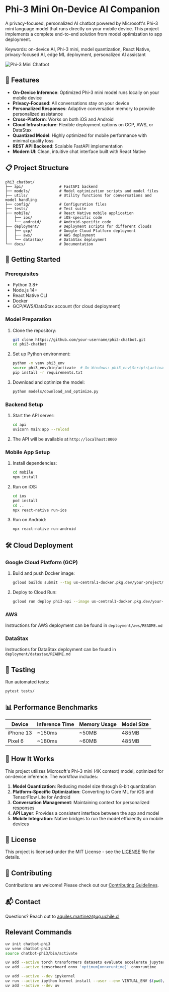 # Phi-3 Mini On-Device AI Companion

A privacy-focused, personalized AI chatbot powered by Microsoft's Phi-3 mini language model that runs directly on your mobile device. This project implements a complete end-to-end solution from model optimization to app deployment.

Keywords: on-device AI, Phi-3 mini, model quantization, React Native, privacy-focused AI, edge ML deployment, personalized AI assistant

![Phi-3 Mini Chatbot](https://github.com/your-username/phi3-chatbot/raw/main/docs/images/app_screenshot.png)

## 🌟 Features

- **On-Device Inference**: Optimized Phi-3 mini model runs locally on your mobile device
- **Privacy-Focused**: All conversations stay on your device
- **Personalized Responses**: Adaptive conversation memory to provide personalized assistance
- **Cross-Platform**: Works on both iOS and Android
- **Cloud Infrastructure**: Flexible deployment options on GCP, AWS, or DataStax
- **Quantized Model**: Highly optimized for mobile performance with minimal quality loss
- **REST API Backend**: Scalable FastAPI implementation
- **Modern UI**: Clean, intuitive chat interface built with React Native

## 📋 Project Structure

```
phi3_chatbot/
├── api/                # FastAPI backend
├── models/             # Model optimization scripts and model files
├── utils/              # Utility functions for conversations and model handling
├── config/             # Configuration files
├── tests/              # Test suite
├── mobile/             # React Native mobile application
│   ├── ios/            # iOS-specific code
│   └── android/        # Android-specific code
├── deployment/         # Deployment scripts for different clouds
│   ├── gcp/            # Google Cloud Platform deployment
│   ├── aws/            # AWS deployment
│   └── datastax/       # DataStax deployment
└── docs/               # Documentation
```

## 🚀 Getting Started

### Prerequisites

- Python 3.8+
- Node.js 14+
- React Native CLI
- Docker
- GCP/AWS/DataStax account (for cloud deployment)

### Model Preparation

1. Clone the repository:
   ```bash
   git clone https://github.com/your-username/phi3-chatbot.git
   cd phi3-chatbot
   ```

2. Set up Python environment:
   ```bash
   python -m venv phi3_env
   source phi3_env/bin/activate  # On Windows: phi3_env\Scripts\activate
   pip install -r requirements.txt
   ```

3. Download and optimize the model:
   ```bash
   python models/download_and_optimize.py
   ```

### Backend Setup

1. Start the API server:
   ```bash
   cd api
   uvicorn main:app --reload
   ```

2. The API will be available at `http://localhost:8000`

### Mobile App Setup

1. Install dependencies:
   ```bash
   cd mobile
   npm install
   ```

2. Run on iOS:
   ```bash
   cd ios
   pod install
   cd ..
   npx react-native run-ios
   ```

3. Run on Android:
   ```bash
   npx react-native run-android
   ```

## 🛠️ Cloud Deployment

### Google Cloud Platform (GCP)

1. Build and push Docker image:
   ```bash
   gcloud builds submit --tag us-central1-docker.pkg.dev/your-project/your-repo/phi3-api:v1
   ```

2. Deploy to Cloud Run:
   ```bash
   gcloud run deploy phi3-api --image us-central1-docker.pkg.dev/your-project/your-repo/phi3-api:v1
   ```

### AWS

Instructions for AWS deployment can be found in `deployment/aws/README.md`

### DataStax

Instructions for DataStax deployment can be found in `deployment/datastax/README.md`

## 🧪 Testing

Run automated tests:
```bash
pytest tests/
```

## 📊 Performance Benchmarks

| Device | Inference Time | Memory Usage | Model Size |
|--------|---------------|--------------|------------|
| iPhone 13 | ~150ms | ~50MB | 485MB |
| Pixel 6 | ~180ms | ~60MB | 485MB |

## 🤔 How It Works

This project utilizes Microsoft's Phi-3 mini (4K context) model, optimized for on-device inference. The workflow includes:

1. **Model Quantization**: Reducing model size through 8-bit quantization
2. **Platform-Specific Optimization**: Converting to Core ML for iOS and TensorFlow Lite for Android
3. **Conversation Management**: Maintaining context for personalized responses
4. **API Layer**: Provides a consistent interface between the app and model
5. **Mobile Integration**: Native bridges to run the model efficiently on mobile devices

## 📝 License

This project is licensed under the MIT License - see the [LICENSE](LICENSE) file for details.

## 🤝 Contributing

Contributions are welcome! Please check out our [Contributing Guidelines](CONTRIBUTING.md).

## 📬 Contact

Questions? Reach out to [aquiles.martinez@ug.uchile.cl](mailto:aquiles.martinez@ug.uchile.cl)


## Relevant Commands
```bash
uv init chatbot-phi3
uv venv chatbot-phi3  
source chatbot-phi3/bin/activate

uv add --active torch transformers datasets evaluate accelerate jupyter matplotlib numpy pandas
uv add --active tensorboard onnx 'optimum[onnxruntime]' onnxruntime

uv add --active --dev ipykernel                
uv run --active ipython kernel install --user --env VIRTUAL_ENV $(pwd)/.venv --name=chatbot-phi3
uv add --active --dev uv 
```
